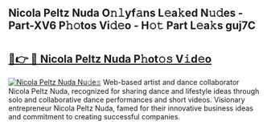 ## Nicola Peltz Nuda O𝚗𝚕yf𝚊ns L𝚎a𝚔ed N𝚞𝚍es - Part-XV6 P𝚑𝚘tos Vi𝚍𝚎o - H𝚘𝚝 Part L𝚎a𝚔s guj7C

# <h2><a href="http://kfccmu.oniu.top/?m=Nicola+Peltz+Nuda">🔗👉 🔴 Nicola Peltz Nuda P𝚑ot𝚘𝚜 V𝚒d𝚎o</a></h2>

[![Nicola Peltz Nuda Nu𝚍e𝚜](https://i.imgur.com/0qMVB7G.gif)](http://kfccmu.oniu.top/?m=Nicola+Peltz+Nuda)
Web-based artist and dance collaborator Nicola Peltz Nuda, recognized for sharing dance and lifestyle ideas through solo and collaborative dance performances and short videos. Visionary entrepreneur Nicola Peltz Nuda, famed for their innovative business ideas and commitment to creating successful companies.  
